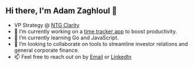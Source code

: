 ## Hi there, I'm Adam Zaghloul 👋

- VP Strategy @ [NTG Clarity](https://www.linkedin.com/company/ntg-clarity/)
- 🔭 I’m currently working on a [time tracker app](https://github.com/AdamZaghloul/time-tracker) to boost productivity.
- 🌱 I’m currently learning Go and JavaScript.
- 👯 I’m looking to collaborate on tools to streamline investor relations and general corporate finance.
- 📫 Feel free to reach out on by [Email](mailto:adam@ntgclarity.com) or [LinkedIn](https://www.linkedin.com/in/adam-zaghloul/)

<!--
**AdamZaghloul/AdamZaghloul** is a ✨ _special_ ✨ repository because its `README.md` (this file) appears on your GitHub profile.

Here are some ideas to get you started:

- 🔭 I’m currently working on ...
- 🌱 I’m currently learning ...
- 👯 I’m looking to collaborate on ...
- 🤔 I’m looking for help with ...
- 💬 Ask me about ...
- 📫 How to reach me: ...
- 😄 Pronouns: ...
- ⚡ Fun fact: ...
-->

